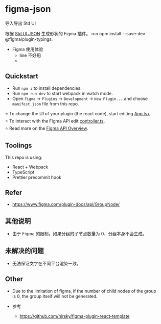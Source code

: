 # figma-json

导入导出 Std UI

根据 [Std UI JSON](https://github.com/yunser/json-ui) 生成形状的 Figma 插件。
run npm install --save-dev @figma/plugin-typings.


* Figma 使用体验
  * line 不好用
  * 

## Quickstart
* Run `npm i` to install dependencies.
* Run `npm run dev` to start webpack in watch mode.
* Open `Figma` -> `Plugins` -> `Development` -> `New Plugin...` and choose `manifest.json` file from this repo.

⭐ To change the UI of your plugin (the react code), start editing [App.tsx](./src/app/components/App.tsx).  
⭐ To interact with the Figma API edit [controller.ts](./src/plugin/controller.ts).  
⭐ Read more on the [Figma API Overview](https://www.figma.com/plugin-docs/api/api-overview/).

## Toolings
This repo is using:
* React + Webpack
* TypeScript
* Prettier precommit hook

## Refer

* https://www.figma.com/plugin-docs/api/GroupNode/


## 其他说明

* 由于 Figma 的限制，如果分组的子节点数量为 0，分组本身不会生成。


## 未解决的问题

* 无法保证文字在不同平台渲染一致。


## Other

* Due to the limitation of figma, if the number of child nodes of the group is 0, the group itself will not be generated.

* 参考
  * https://github.com/nirsky/figma-plugin-react-template